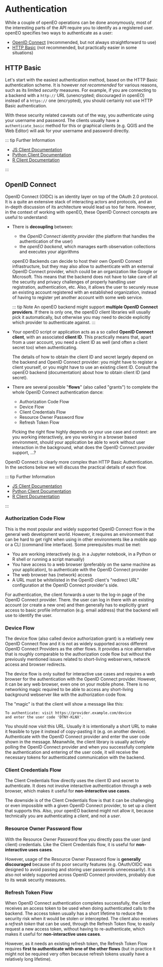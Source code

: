 # Authentication

While a couple of openEO operations can be done anonymously, most of the interesting parts of the API require you to identify as a registered user. openEO specifies two ways to authenticate as a user:

- [OpenID Connect](https://en.wikipedia.org/wiki/OpenID_Connect) (recommended, but not always straightforward to use)
- [HTTP Basic](https://en.wikipedia.org/wiki/Basic_access_authentication) (not recommended, but practically easier in some situations)

## HTTP Basic

Let's start with the easiest authentication method, based on the HTTP Basic authentication scheme. It is however *not recommended* for various reasons, such as its limited *security* measures. For example, if you are connecting to a backend with a `http://` URL (unencrypted; discouraged in openEO) instead of a `https://` one (encrypted), you should certainly not use HTTP Basic authentication.

With these security related caveats out of the way, you authenticate using your username and password. The clients usually have a `authenticate_basic` method for this or graphical clients (e.g. QGIS and the Web Editor) will ask for your username and password directly.

::: tip Further Information
* [JS Client Documentation](https://open-eo.github.io/openeo-js-client/1.0.1/BasicProvider.html)
* [Python Client Documentation](https://open-eo.github.io/openeo-python-client/auth.html#basic-http-auth)
* [R Client Documentation](https://open-eo.github.io/openeo-r-client/reference/BasicAuth.html)

:::

## OpenID Connect

OpenID Connect (OIDC) is an identity layer on top of the OAuth 2.0 protocol. It is a quite an extensive stack of interacting actors and protocols, and an in-depth discussion of its architecture would lead us too far here. However, in the context of working with openEO, these OpenID Connect concepts are useful to understand:

- There is **decoupling** between:

    - the *OpenID Connect identity provider* (the platform that handles the authentication of the user)
    - the *openEO backend*, which manages earth observation collections and executes your algorithms

    openEO Backends can decide to host their own OpenID Connect infrastructure, but they may also allow to authenticate with an external OpenID Connect provider, which could be an organization like Google or Microsoft. This means that the backend does not have to take care of all the security and privacy challenges of properly handling user registration, authentication, etc. Also, it allows the user to securely reuse an existing account registered with an established organization, instead of having to register yet another account with some web service.
    
    ::: tip Note
    An openEO backend might support **multiple OpenID Connect providers**. If there is only one, the openEO client libraries will usually pick it automatically, but otherwise you may need to decide explicitly which provider to authenticate against.
    :::

- Your openEO script or application acts as a so called **OpenID Connect client**, with an associated **client ID**. This practically means that, apart from a user account, you need a client ID as well (and often a client secret too) when authenticating.

    The details of how to obtain the client ID and secret largely depend on the backend and OpenID Connect provider: you might have to register a client yourself, or you might have to use an existing client ID. Consult the openEO backend (documentation) about how to obtain client ID (and secret).

- There are several possible "**flows**" (also called "grants") to complete the whole OpenID Connect authentication dance:

    - Authorization Code Flow
    - Device Flow
    - Client Credentials Flow
    - Resource Owner Password flow
    - Refresh Token Flow

    Picking the right flow highly depends on your use case and context: are you working interactively, are you working in a browser based environment, should your application be able to work without user interaction in the background, what does the OpenID Connect provider support, ...?

OpenID Connect is clearly more complex than HTTP Basic Authentication. In the sections below we will discuss the practical details of each flow.

::: tip Further Information
* [JS Client Documentation](https://open-eo.github.io/openeo-js-client/1.0.1/OidcProvider.html)
* [Python Client Documentation](https://open-eo.github.io/openeo-python-client/auth.html#openid-connect-based-authentication)
* [R Client Documentation](https://open-eo.github.io/openeo-r-client/reference/OIDCAuth.html)

:::

### Authorization Code Flow

This is the most popular and widely supported OpenID Connect flow in the general web development world. However, it requires an environment that can be hard to get right when using in other environments like a mobile app or a CLI (command line interface). Some prerequisites must be met:

- You are working interactively (e.g. in a Jupyter notebook, in a Python or R shell or running a script manually)
- You have access to a web browser (preferably on the same machine as your application), to authenticate with the OpenID Connect provider
- The web browser has (network) access
- A URL must be whitelisted in the OpenID client's "redirect URL" configuration at the OpenID Connect provider's side.

For authentication, the client forwards a user to the log-in page of the OpenID Connect provider. There. the user can log in there with an existing account (or create a new one) and then generally has to explicitly grant access to basic profile information (e.g. email address) that the backend will use to identify the user. 

### Device Flow

The device flow (also called device authorization grant) is a relatively new OpenID Connect flow and it is not as widely supported across different OpenID Connect Providers as the other flows. It provides a nice alternative that is roughly comparable to the authorization code flow but without the previously mentioned issues related to short-living webservers, network access and browser redirects.

The device flow is only suited for interactive use cases and requires a web browser for the authentication with the OpenID Connect provider. However, it can be any web browser, even one on your mobile phone. There is no networking magic required to be able to access any short-living background webserver like with the authorization code flow.

The "magic" is that the client will show a message like this:

    To authenticate: visit https://provider.example.com/device
    and enter the user code 'DTNY-KLNX'.

You should now visit this URL. Usually it is intentionally a short URL to make it feasible to type it instead of copy-pasting it (e.g. on another device). Authenticate with the OpenID Connect provider and enter the user code shown in the message. Meanwhile, the client library is usually actively polling the OpenID Connect provider and when you successfully complete the authentication and entering of the user code, it will receive the necessary tokens for authenticated communication with the backend.

### Client Credentials Flow

The Client Credentials flow directly uses the client ID and secret to authenticate. It does not involve interactive authentication through a web browser, which makes it useful for **non-interactive use cases**.

The downside is of the Client Credentials flow is that it can be challenging or even impossible with a given OpenID Connect provider, to set up a client that supports this. Also, your openEO backend might not allow it, because technically you are authenticating a *client*, and not a *user*.

### Resource Owner Password flow

With the Resource Owner Password flow you directly pass the user (and client) credentials. Like the Client Credentials flow, it is useful for **non-interactive uses cases**.

However, usage of the Resource Owner Password flow is **generally discouraged** because of its poor security features (e.g. OAuth/OIDC was designed to avoid passing and storing user passwords unnecessarily). It is also not widely supported across OpenID Connect providers, probably due to its weak security measures.

### Refresh Token Flow

When OpenID Connect authentication completes successfully, the client receives an access token to be used when doing authenticated calls to the backend. The access token usually has a short lifetime to reduce the security risk when it would be stolen or intercepted. The client also receives a *refresh token* that can be used, through the Refresh Token flow, to easily request a new access token, without having to re-authenticate, which makes it useful for **non-interactive uses cases**.

However, as it needs an existing refresh token, the Refresh Token Flow requires **first to authenticate with one of the other flows** (but in practice it might not be required very often because refresh tokens usually have a relatively long lifetime).
